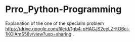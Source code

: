 # Prro_Python-Programming

 Explanation of the one of the specialm problem https://drive.google.com/file/d/1gb4-pHAGJS2eeLZ-FO6ci-1KOiAmS58v/view?usp=sharing .
